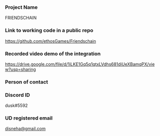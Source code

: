 ### Project Name

FRIENDSCHAIN

### Link to working code in a public repo

https://github.com/ethosGames/Friendschain

### Recorded video demo of the integration

https://drive.google.com/file/d/1iLKE1Gq5q1qtxLVdhs681diUeXBamqPX/view?usp=sharing

### Person of contact

### Discord ID

dusk#5592

### UD registered email

disneha@gmail.com
